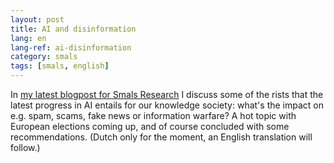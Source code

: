 ```yaml
---
layout: post
title: AI and disinformation
lang: en
lang-ref: ai-disinformation
category: smals
tags: [smals, english]
---
```


In [my latest blogpost for Smals Research](https://www.smalsresearch.be/enkele-valkuilen-in-ai/) I discuss some of the rists that the latest progress in AI entails for our knowledge society: what's the impact on e.g. spam, scams, fake news or information warfare? A hot topic with European elections coming up, and of course concluded with some recommendations. (Dutch only for the moment, an English translation will follow.)
